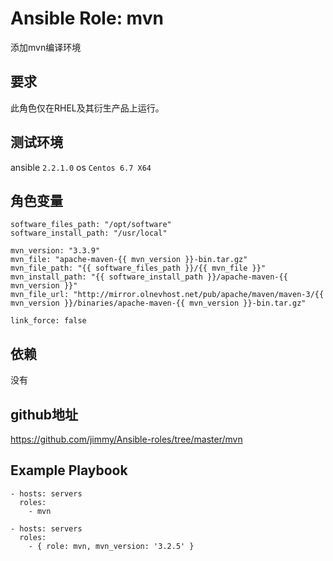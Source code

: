 # Ansible Role: mvn

添加mvn编译环境

## 要求

此角色仅在RHEL及其衍生产品上运行。

## 测试环境

ansible `2.2.1.0`
os `Centos 6.7 X64`

## 角色变量
    software_files_path: "/opt/software"
    software_install_path: "/usr/local"

    mvn_version: "3.3.9"
    mvn_file: "apache-maven-{{ mvn_version }}-bin.tar.gz"
    mvn_file_path: "{{ software_files_path }}/{{ mvn_file }}"
    mvn_install_path: "{{ software_install_path }}/apache-maven-{{ mvn_version }}"
    mvn_file_url: "http://mirror.olnevhost.net/pub/apache/maven/maven-3/{{ mvn_version }}/binaries/apache-maven-{{ mvn_version }}-bin.tar.gz"

    link_force: false


## 依赖

没有

## github地址
https://github.com/jimmy/Ansible-roles/tree/master/mvn

## Example Playbook

    - hosts: servers
      roles:
        - mvn
    
    - hosts: servers
      roles:
        - { role: mvn, mvn_version: '3.2.5' }